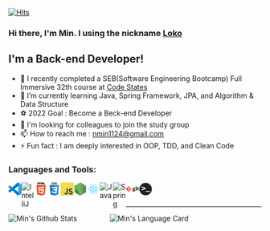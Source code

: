 [![Hits](https://hits.seeyoufarm.com/api/count/incr/badge.svg?url=https%3A%2F%2Fgithub.com%2Fnmin11%2Fhit-counter&count_bg=%2379C83D&title_bg=%23555555&icon=&icon_color=%23E7E7E7&title=hits&edge_flat=false)](https://hits.seeyoufarm.com)

### Hi there, I'm Min. I using the nickname [Loko](https://loko1124.tistory.com/)

## I'm a Back-end Developer!

- 🏫 I recently completed a SEB(Software Engineering Bootcamp) Full Immersive 32th course at [Code States](https://www.codestates.com/)
- 🌱 I’m currently learning Java, Spring Framework, JPA, and Algorithm & Data Structure
- ⚽️ 2022 Goal : Become a Beck-end Developer
- 👯 I'm looking for colleagues to join the study group
- 📫 How to reach me : nmin1124@gmail.com
- ⚡ Fun fact : I am deeply interested in OOP, TDD, and Clean Code

### Languages and Tools:

<img align="left" alt="Visual Studio Code" width="26px" src="https://raw.githubusercontent.com/github/explore/80688e429a7d4ef2fca1e82350fe8e3517d3494d/topics/visual-studio-code/visual-studio-code.png" />
<img align="left" alt="IntelliJ" width="26px" src="https://user-images.githubusercontent.com/75058239/130307240-e1bb8f63-9068-46e1-993a-cb0c4b38be2d.png" />
<img align="left" alt="HTML5" width="26px" src="https://raw.githubusercontent.com/github/explore/80688e429a7d4ef2fca1e82350fe8e3517d3494d/topics/html/html.png" />
<img align="left" alt="CSS3" width="26px" src="https://raw.githubusercontent.com/github/explore/80688e429a7d4ef2fca1e82350fe8e3517d3494d/topics/css/css.png" />
<img align="left" alt="JavaScript" width="26px" src="https://raw.githubusercontent.com/github/explore/80688e429a7d4ef2fca1e82350fe8e3517d3494d/topics/javascript/javascript.png" />
<img align="left" alt="Node.js" width="26px" src="https://raw.githubusercontent.com/github/explore/80688e429a7d4ef2fca1e82350fe8e3517d3494d/topics/nodejs/nodejs.png" />
<img align="left" alt="React" width="26px" src="https://raw.githubusercontent.com/github/explore/80688e429a7d4ef2fca1e82350fe8e3517d3494d/topics/react/react.png" />
<img align="left" alt="Java" width="26px" src="https://user-images.githubusercontent.com/75058239/130308850-689243dc-6aaf-461f-96a9-91bb7e864a75.png" />
<img align="left" alt="Spring" width="26px" src="https://user-images.githubusercontent.com/75058239/130307244-f6ed206a-523e-47b2-b713-2eb8d24507b1.jpg" />
<img align="left" alt="Git" width="26px" src="https://raw.githubusercontent.com/github/explore/80688e429a7d4ef2fca1e82350fe8e3517d3494d/topics/git/git.png" />
<img align="left" alt="Terminal" width="26px" src="https://raw.githubusercontent.com/github/explore/80688e429a7d4ef2fca1e82350fe8e3517d3494d/topics/terminal/terminal.png" />

</br>
</br>

---

<img align="left" width="40%" height="135px" alt="Min's Github Stats" src="https://github-readme-stats.vercel.app/api?username=nmin11&show_icons=true&hide_border=true&theme=cobalt"/>

<img align="left" width="40%" height="135px" alt="Min's Language Card" src="https://github-readme-stats.vercel.app/api/top-langs/?username=nmin11&layout=compact"/>
